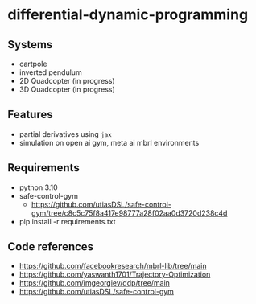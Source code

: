 # differential-dynamic-programming

## Systems
- cartpole
- inverted pendulum
- 2D Quadcopter (in progress)
- 3D Quadcopter (in progress)

## Features
- partial derivatives using `jax`
- simulation on open ai gym, meta ai mbrl environments

## Requirements
- python 3.10
- safe-control-gym
    - https://github.com/utiasDSL/safe-control-gym/tree/c8c5c75f8a417e98777a28f02aa0d3720d238c4d
- pip install -r requirements.txt

## Code references
- https://github.com/facebookresearch/mbrl-lib/tree/main
- https://github.com/yaswanth1701/Trajectory-Optimization
- https://github.com/imgeorgiev/ddp/tree/main
- https://github.com/utiasDSL/safe-control-gym